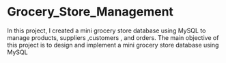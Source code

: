 # Grocery_Store_Management

In this project, I created a mini grocery store database using MySQL to manage products, suppliers ,customers , and orders. The main objective of this project is to design and implement a mini grocery store database using MySQL
